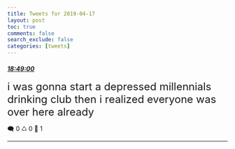```yaml
---
title: Tweets for 2019-04-17
layout: post
toc: true
comments: false
search_exclude: false
categories: [tweets]
---
```



#### <a href = "https://twitter.com/deepfates/status/1118677774602948609">*18:49:00*</a>

<font size="5">i was gonna start a depressed millennials drinking club then i realized everyone was over here already</font>



🗨️ 0 ♺ 0 🤍  1   

---
    
            
